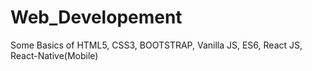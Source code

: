 # Web_Developement
Some Basics of HTML5, CSS3, BOOTSTRAP, Vanilla JS, ES6, React JS, React-Native(Mobile)
